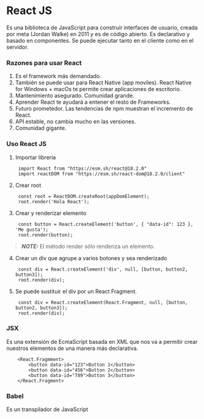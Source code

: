 # React JS

Es una biblioteca de JavaScript para construir interfaces de usuario, creada por meta (Jordan Walke) en 2011 y es de código abierto. Es declarativo y basado en componentes. Se puede ejecutar tanto en el cliente como en el servidor.

### Razones para usar React

1. Es el framework más demandado.
2. También se puede usar para React Native (app moviles). React Native for Windows + macOs te permite crear aplicaciones de escritorio. 
3. Mantenimiento asegurado. Comunidad grande.
4. Aprender React te ayudará a entener el resto de Frameworks.
5. Futuro prometedor. Las tendencias de npm muestran el incremento de React. 
6. API estable, no cambia mucho en las versiones. 
7. Comunidad gigante.

### Uso React JS

1. Importar librería

        import React from "https://esm.sh/react@18.2.0"
        import reactDOM from "https://esm.sh/react-dom@18.2.0/client"

2. Crear root

        const root = ReactDOM.createRoot(appDomElement);
        root.render('Hola React');

3. Crear y renderizar elemento 

        const button = React.createElement('button', { "data-id": 123 }, 'Me gusta');
        root.render(button);

> **_NOTE:_**  El método render sólo renderiza un elemento.

4. Crear un div que agrupe a varios botones y sea renderizado

        const div = React.createElement('div', null, [button, button2, button3]);
        root.render(div);

5. Se puede sustituir el div por un React Fragment.

        const div = React.createElement(React.Fragment, null, [button, button2, button3]);
        root.render(div);

### JSX

Es una extensión de EcmaScript basada en XML que nos va a permitir crear nuestros elementos de una manera más declarativa.

        <React.Fragmment>
            <button data-id="123">Button 1</button>
            <button data-id="456">Button 2</button>
            <button data-id="789">Button 3</button>
        </React.Fragment>

### Babel

Es un transpilador de JavaScript